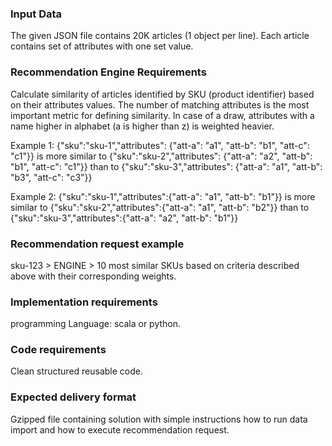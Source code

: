 ### Input Data
The given JSON file contains 20K articles (1 object per line).
Each article contains set of attributes with one set value.

### Recommendation Engine Requirements
Calculate similarity of articles identified by SKU (product identifier) based on their attributes values.
The number of matching attributes is the most important metric for defining similarity.
In case of a draw, attributes with a name higher in alphabet (a is higher than z) is weighted heavier.

Example 1:
{"sku":"sku-1","attributes": {"att-a": "a1", "att-b": "b1", "att-c": "c1"}} is more similar to
{"sku":"sku-2","attributes": {"att-a": "a2", "att-b": "b1", "att-c": "c1"}} than to
{"sku":"sku-3","attributes": {"att-a": "a1", "att-b": "b3", "att-c": "c3"}}

Example 2:
{"sku":"sku-1","attributes":{"att-a": "a1", "att-b": "b1"}} is more similar to 
{"sku":"sku-2","attributes":{"att-a": "a1", "att-b": "b2"}} than to
{"sku":"sku-3","attributes":{"att-a": "a2", "att-b": "b1"}}

### Recommendation request example
sku-123 > ENGINE > 10 most similar SKUs based on criteria described above with their corresponding weights.

### Implementation requirements
programming Language: scala or python.

### Code requirements
Clean structured reusable code.

### Expected delivery format
Gzipped file containing solution with simple instructions how to run data import and how to execute recommendation request.
